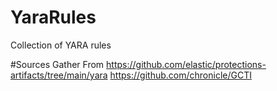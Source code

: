 # YaraRules
Collection of YARA rules


#Sources Gather From
https://github.com/elastic/protections-artifacts/tree/main/yara
https://github.com/chronicle/GCTI